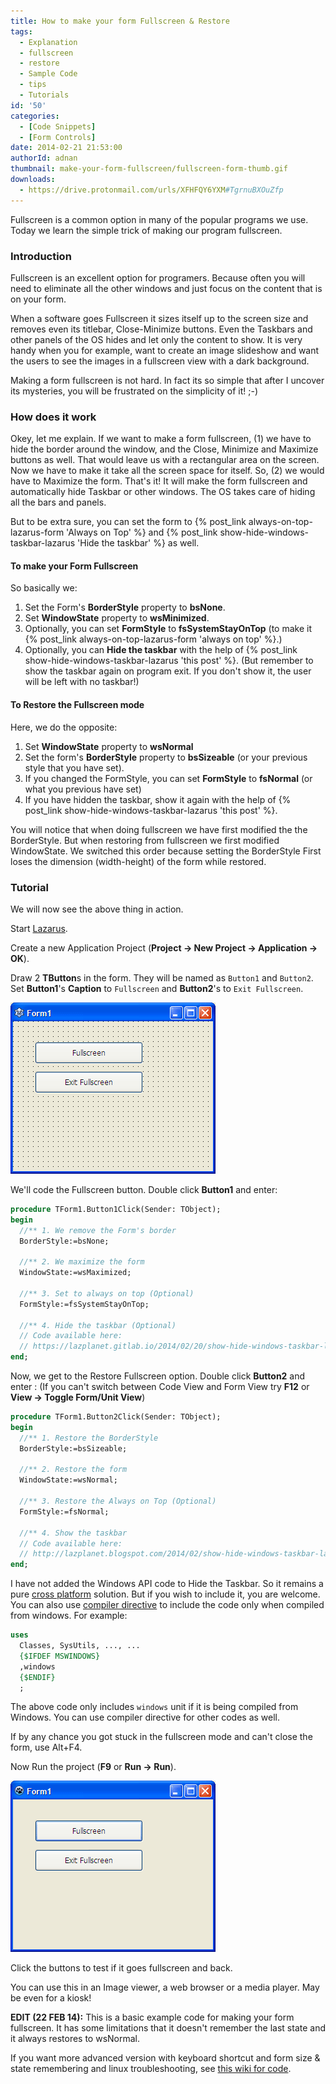 ```yaml
---
title: How to make your form Fullscreen & Restore
tags:
  - Explanation
  - fullscreen
  - restore
  - Sample Code
  - tips
  - Tutorials
id: '50'
categories:
  - [Code Snippets]
  - [Form Controls]
date: 2014-02-21 21:53:00
authorId: adnan
thumbnail: make-your-form-fullscreen/fullscreen-form-thumb.gif
downloads:
  - https://drive.protonmail.com/urls/XFHFQY6YXM#TgrnuBXOuZfp
---
```


Fullscreen is a common option in many of the popular programs we use. Today we learn the simple trick of making our program fullscreen.
<!-- more -->


### Introduction

Fullscreen is an excellent option for programers. Because often you will need to eliminate all the other windows and just focus on the content that is on your form.

When a software goes Fullscreen it sizes itself up to the screen size and removes even its titlebar, Close-Minimize buttons. Even the Taskbars and other panels of the OS hides and let only the content to show. It is very handy when you for example, want to create an image slideshow and want the users to see the images in a fullscreen view with a dark background.

Making a form fullscreen is not hard. In fact its so simple that after I uncover its mysteries, you will be frustrated on the simplicity of it! ;-)


### How does it work

Okey, let me explain. If we want to make a form fullscreen, (1) we have to hide the border around the window, and the Close, Minimize and Maximize buttons as well. That would leave us with a rectangular area on the screen. Now we have to make it take all the screen space for itself. So, (2) we would have to Maximize the form. That's it! It will make the form fullscreen and automatically hide Taskbar or other windows. The OS takes care of hiding all the bars and panels.

But to be extra sure, you can set the form to {% post_link always-on-top-lazarus-form 'Always on Top' %} and {% post_link show-hide-windows-taskbar-lazarus 'Hide the taskbar' %} as well.


#### To make your Form Fullscreen

So basically we:
1. Set the Form's **BorderStyle** property to **bsNone**.
2. Set **WindowState** property to **wsMinimized**.
3. Optionally, you can set **FormStyle** to **fsSystemStayOnTop** (to make it {% post_link always-on-top-lazarus-form 'always on top' %}.)
4. Optionally, you can **Hide the taskbar** with the help of {% post_link show-hide-windows-taskbar-lazarus 'this post' %}. (But remember to show the taskbar again on program exit. If you don't show it, the user will be left with no taskbar!)


#### To Restore the Fullscreen mode

Here, we do the opposite:
1. Set **WindowState** property to **wsNormal**
2. Set the form's **BorderStyle** property to **bsSizeable** (or your previous style that you have set).
3. If you changed the FormStyle, you can set **FormStyle** to **fsNormal** (or what you previous have set)
4. If you have hidden the taskbar, show it again with the help of {% post_link show-hide-windows-taskbar-lazarus 'this post' %}.

You will notice that when doing fullscreen we have first modified the the BorderStyle. But when restoring from fullscreen we first modified WindowState. We switched this order because setting the BorderStyle First loses the dimension (width-height) of the form while restored.


### Tutorial

We will now see the above thing in action.

Start [Lazarus](http://www.lazarus.freepascal.org/).

Create a new Application Project (**Project -> New Project -> Application -> OK**).

Draw 2 **TButton**s in the form. They will be named as `Button1` and `Button2`. Set **Button1**'s **Caption** to `Fullscreen` and **Button2**'s to `Exit Fullscreen`.


![](make-your-form-fullscreen/fullscreen-buttons-lazarus.gif)


We'll code the Fullscreen button. Double click **Button1** and enter:

```pascal
procedure TForm1.Button1Click(Sender: TObject);
begin
  //** 1. We remove the Form's border
  BorderStyle:=bsNone;

  //** 2. We maximize the form
  WindowState:=wsMaximized;

  //** 3. Set to always on top (Optional)
  FormStyle:=fsSystemStayOnTop;

  //** 4. Hide the taskbar (Optional)
  // Code available here:
  // https://lazplanet.gitlab.io/2014/02/20/show-hide-windows-taskbar-lazarus/
end;
```


Now, we get to the Restore Fullscreen option. Double click **Button2** and enter :
(If you can't switch between Code View and Form View try **F12** or **View -> Toggle Form/Unit View**)

```pascal
procedure TForm1.Button2Click(Sender: TObject);
begin
  //** 1. Restore the BorderStyle
  BorderStyle:=bsSizeable;

  //** 2. Restore the form
  WindowState:=wsNormal;

  //** 3. Restore the Always on Top (Optional)
  FormStyle:=fsNormal;

  //** 4. Show the taskbar
  // Code available here:
  // http://lazplanet.blogspot.com/2014/02/show-hide-windows-taskbar-lazarus.html
end;
```

I have not added the Windows API code to Hide the Taskbar. So it remains a pure [cross platform](http://wiki.freepascal.org/Multiplatform_Programming_Guide) solution. But if you wish to include it, you are welcome. You can also use [compiler directive](http://www.math.uni-leipzig.de/pool/tuts/FreePascal/prog/node3.html) to include the code only when compiled from windows. For example:

```pascal
uses
  Classes, SysUtils, ..., ...
  {$IFDEF MSWINDOWS}
  ,windows
  {$ENDIF}
  ;
```

The above code only includes `windows` unit if it is being compiled from Windows. You can use compiler directive for other codes as well.

If by any chance you got stuck in the fullscreen mode and can't close the form, use Alt+F4.

Now Run the project (**F9** or **Run -> Run**).


![How to fullscreen a form in Lazarus, cross-platform way](make-your-form-fullscreen/fullscreen-form-lazarus-pro.gif "How to fullscreen a form in Lazarus, cross-platform way")


Click the buttons to test if it goes fullscreen and back.

You can use this in an Image viewer, a web browser or a media player. May be even for a kiosk!

**EDIT (22 FEB 14):**
This is a basic example code for making your form fullscreen. It has some limitations that it doesn't remember the last state and it always restores to wsNormal.

If you want more advanced version with keyboard shortcut and form size & state remembering and linux troubleshooting, see [this wiki for code](http://wiki.lazarus.freepascal.org/Application_full_screen_mode).

